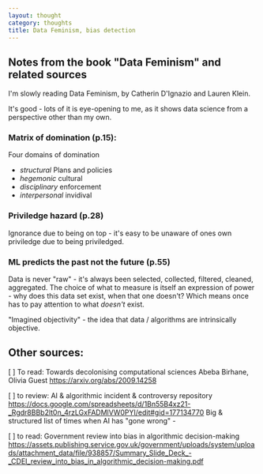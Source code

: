 ```yaml
---
layout: thought
category: thoughts
title: Data Feminism, bias detection
---
```


## Notes from the book "Data Feminism" and related sources  

I'm slowly reading Data Feminism, by Catherin D'Ignazio and Lauren Klein.

It's good - lots of it is eye-opening to me, as it shows data science from a perspective other than my own.

### Matrix of domination (p.15):

Four domains of domination

* *structural* Plans and policies
* *hegemonic* cultural
* *disciplinary* enforcement
* *interpersonal* invidival

### Priviledge hazard (p.28)

Ignorance due to being on top - it's easy to be unaware of ones own priviledge due to being priviledged.

### ML predicts the past not the future (p.55)

Data is never "raw" - it's always been selected, collected, filtered, cleaned, aggregated. The choice of what to measure is itself an expression of power - why does this data set exist, when that one doesn't? Which means once has to pay attention to what *doesn't* exist.

"Imagined objectivity" - the idea that data / algorithms are intrinsically objective.

## Other sources:

[ ] To read: Towards decolonising computational sciences
Abeba Birhane, Olivia Guest
https://arxiv.org/abs/2009.14258

[ ] to review: AI & algorithmic incident & controversy repository
https://docs.google.com/spreadsheets/d/1Bn55B4xz21-_Rgdr8BBb2lt0n_4rzLGxFADMlVW0PYI/edit#gid=177134770
Big & structured list of times when AI has "gone wrong" - 

[ ] to read: Government review into bias in algorithmic decision-making
https://assets.publishing.service.gov.uk/government/uploads/system/uploads/attachment_data/file/938857/Summary_Slide_Deck_-_CDEI_review_into_bias_in_algorithmic_decision-making.pdf
